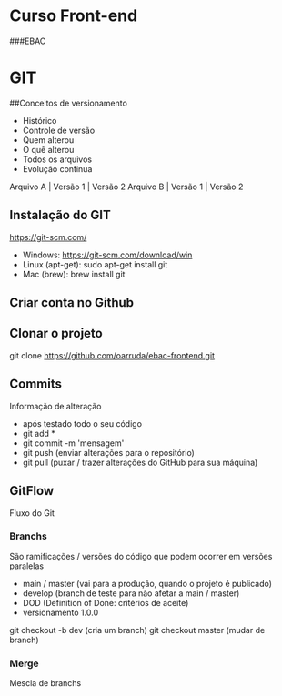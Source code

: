 # Curso Front-end
###EBAC

# GIT
##Conceitos de versionamento
  - Histórico
  - Controle de versão
  - Quem alterou
  - O quê alterou
  - Todos os arquivos
  - Evolução contínua
  
 Arquivo A | Versão 1 | Versão 2
 Arquivo B | Versão 1 | Versão 2
 
 ## Instalação do GIT
 https://git-scm.com/
 
 - Windows: https://git-scm.com/download/win
 - Linux (apt-get): sudo apt-get install git
 - Mac (brew): brew install git
 
 ## Criar conta no Github
 
 ## Clonar o projeto
 git clone https://github.com/oarruda/ebac-frontend.git
 
 ## Commits
 Informação de alteração
 - após testado todo o seu código
 - git add *
 - git commit -m 'mensagem'
 - git push (enviar alterações para o repositório)
 - git pull (puxar / trazer alterações do GitHub para sua máquina)
 ## GitFlow
 Fluxo do Git

 ### Branchs
 São ramificações / versões do código que podem ocorrer em versões paralelas

 - main / master (vai para a produção, quando o projeto é publicado)
 - develop (branch de teste para não afetar a main / master)
 - DOD (Definition of Done: critérios de aceite)
 - versionamento 1.0.0

 git checkout -b dev (cria um branch)
 git checkout master (mudar de branch)

 ### Merge
 Mescla de branchs